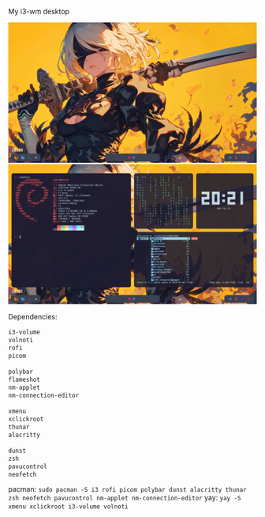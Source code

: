 My i3-wm desktop

![Scren1 screem2](https://github.com/SPEAKER02/widjeto/blob/main/imgs/Scren1.png)
![Scren2 screen2](https://github.com/SPEAKER02/widjeto/blob/main/imgs/Scren2.png)

Dependencies:
```
i3-volume
volnoti
rofi
picom

polybar
flameshot
nm-applet
nm-connection-editor

xmenu
xclickroot
thunar
alacritty

dunst
zsh
pavucontrol
neofetch
```

pacman:
`sudo pacman -S i3 rofi picom polybar dunst alacritty thunar zsh neofetch pavucontrol nm-applet nm-connection-editor`
yay:
`yay -S xmenu xclickroot i3-volume volnoti`
